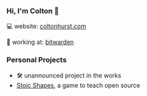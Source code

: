 ### Hi, I'm Colton 👋

💻 website: [coltonhurst.com](https://www.coltonhurst.com)

🏢 working at: [bitwarden](https://github.com/bitwarden)

### Personal Projects

- 🛠️ unannounced project in the works
- [Stoic Shapes](https://github.com/coltonhurst/stoic-shapes), a game to teach open source

